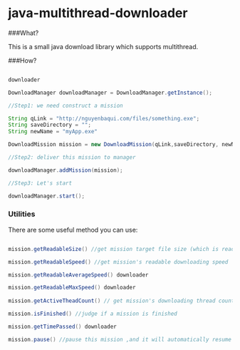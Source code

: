 java-multithread-downloader
===========================

###What?

This is a small java download library which supports multithread.

###How?

```java

downloader

DownloadManager downloadManager = DownloadManager.getInstance(); 

//Step1: we need construct a mission

String qLink = "http://nguyenbaqui.com/files/something.exe";
String saveDirectory = "";
String newName = "myApp.exe"

DownloadMission mission = new DownloadMission(qLink,saveDirectory, newName);

//Step2: deliver this mission to manager

downloadManager.addMission(mission);

//Step3: Let's start

downloadManager.start();

```

### Utilities

There are some useful method you can use:

```java

mission.getReadableSize() //get mission target file size (which is readable end with KB/MB/GB…)

mission.getReadableSpeed() //get mission's readable downloading speed

mission.getReadableAverageSpeed() downloader

mission.getReadableMaxSpeed() downloader
 
mission.getActiveTheadCount() // get mission's downloading thread count

mission.isFinished() //judge if a mission is finished

mission.getTimePassed() downloader

mission.pause() //pause this mission ,and it will automatically resume when you start again. 

```
